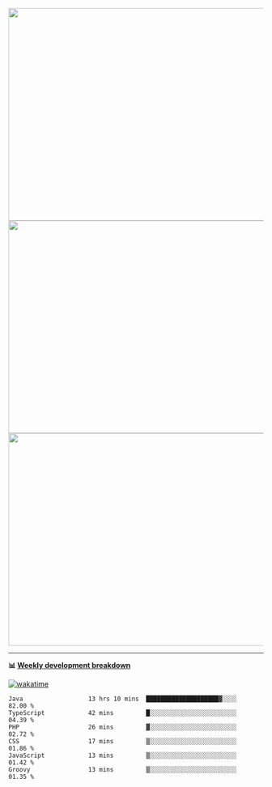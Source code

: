 <p float="left" align="middle"><img src="https://user-images.githubusercontent.com/56089155/195064669-12bd89bb-53c9-44b1-9fd8-993f93f585e1.png" width="600px" height="420px">
<img src="https://user-images.githubusercontent.com/56089155/195064706-c37aa3c8-f669-46c9-abba-1eadcbb910c5.png" width="600px" height="420px">
<img src="https://user-images.githubusercontent.com/56089155/195064753-0de674c7-4fc7-4831-a8a5-402e19cc77be.png" width="600px" height="420px"></p>

<hr />

**📊 [Weekly development breakdown](https://wakatime.com/@Ari24)**

[![wakatime](https://wakatime.com/badge/user/ca34c016-707f-4382-84cf-1823913a1423.svg)](https://wakatime.com/@ca34c016-707f-4382-84cf-1823913a1423)

<!--START_SECTION:waka-->

```text
Java                  13 hrs 10 mins  ████████████████████▓░░░░   82.00 %
TypeScript            42 mins         █░░░░░░░░░░░░░░░░░░░░░░░░   04.39 %
PHP                   26 mins         ▓░░░░░░░░░░░░░░░░░░░░░░░░   02.72 %
CSS                   17 mins         ▒░░░░░░░░░░░░░░░░░░░░░░░░   01.86 %
JavaScript            13 mins         ▒░░░░░░░░░░░░░░░░░░░░░░░░   01.42 %
Groovy                13 mins         ▒░░░░░░░░░░░░░░░░░░░░░░░░   01.35 %
```

<!--END_SECTION:waka-->
